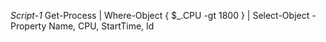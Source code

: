 *Script-1*
Get-Process | Where-Object { $_.CPU -gt 1800 } | Select-Object -Property Name, CPU, StartTime, Id
